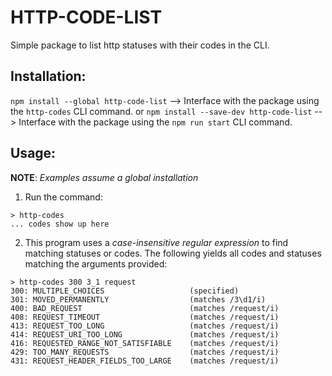 # HTTP-CODE-LIST
Simple package to list http statuses with their codes in the CLI.

## Installation:
`npm install --global http-code-list`
--> Interface with the package using the `http-codes` CLI command.
or
`npm install --save-dev http-code-list`
--> Interface with the package using the `npm run start` CLI command.

## Usage:

**NOTE**: _Examples assume a global installation_
1) Run the command:
```[bash]
> http-codes
... codes show up here
```

2) This program uses a *case-insensitive regular expression* to find matching statuses or codes. The following yields all codes and statuses matching the arguments provided:

```[bash]
> http-codes 300 3_1 request
300: MULTIPLE_CHOICES                   (specified)
301: MOVED_PERMANENTLY                  (matches /3\d1/i)
400: BAD_REQUEST                        (matches /request/i)
408: REQUEST_TIMEOUT                    (matches /request/i)
413: REQUEST_TOO_LONG                   (matches /request/i)
414: REQUEST_URI_TOO_LONG               (matches /request/i)
416: REQUESTED_RANGE_NOT_SATISFIABLE    (matches /request/i)
429: TOO_MANY_REQUESTS                  (matches /request/i)
431: REQUEST_HEADER_FIELDS_TOO_LARGE    (matches /request/i)
```
